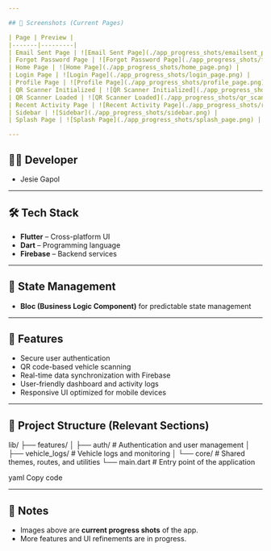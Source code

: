 ```yaml
---

## 📱 Screenshots (Current Pages)

| Page | Preview |
|-------|---------|
| Email Sent Page | ![Email Sent Page](./app_progress_shots/emailsent_page.png) |
| Forgot Password Page | ![Forgot Password Page](./app_progress_shots/forgotpass_page.png) |
| Home Page | ![Home Page](./app_progress_shots/home_page.png) |
| Login Page | ![Login Page](./app_progress_shots/login_page.png) |
| Profile Page | ![Profile Page](./app_progress_shots/profile_page.png) |
| QR Scanner Initialized | ![QR Scanner Initialized](./app_progress_shots/qr_scanner_initialized.png) |
| QR Scanner Loaded | ![QR Scanner Loaded](./app_progress_shots/qr_scanner_loaded.png) |
| Recent Activity Page | ![Recent Activity Page](./app_progress_shots/recent_activity_page.png) |
| Sidebar | ![Sidebar](./app_progress_shots/sidebar.png) |
| Splash Page | ![Splash Page](./app_progress_shots/splash_page.png) |

---
```


## 👨‍💻 Developer

- Jesie Gapol

---

## 🛠 Tech Stack

- **Flutter** – Cross-platform UI
- **Dart** – Programming language
- **Firebase** – Backend services

---

## 🔄 State Management

- **Bloc (Business Logic Component)** for predictable state management

---

## 🚀 Features

- Secure user authentication
- QR code-based vehicle scanning
- Real-time data synchronization with Firebase
- User-friendly dashboard and activity logs
- Responsive UI optimized for mobile devices

---

## 📂 Project Structure (Relevant Sections)

lib/
├── features/
│ ├── auth/ # Authentication and user management
│ ├── vehicle_logs/ # Vehicle logs and monitoring
│ └── core/ # Shared themes, routes, and utilities
└── main.dart # Entry point of the application

yaml
Copy code

---

## 📝 Notes

- Images above are **current progress shots** of the app.
- More features and UI refinements are in progress.
